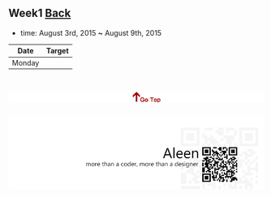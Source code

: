 ## Week1	[Back](./../summary.md)

* time: August 3rd, 2015 **~** August 9th, 2015

Date|Target
:-----:|:------
Monday|
 

<a href="#" style="left:200px;"><img src="./../../pic/gotop.png"></a>
=====
<a href="http://aleen42.github.io/" target="_blank" ><img src="./../../pic/tail.gif"></a>
